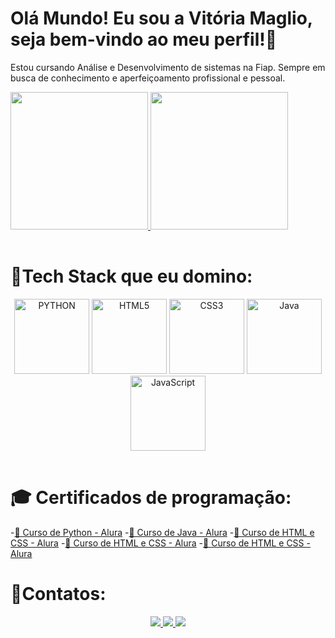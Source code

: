 # Olá Mundo! Eu sou a Vitória Maglio, seja bem-vindo ao meu perfil!👋
Estou cursando Análise e Desenvolvimento de sistemas na Fiap.
Sempre em busca de conhecimento e aperfeiçoamento profissional e pessoal.



<table>
  <a href="https://github.com/leehxd">
  <img height="220em" src="https://github-readme-stats.vercel.app/api?username=VitoriaMaglio&show_icons=true&theme=tokyonight&include_all_commits=true&count_private=true"/>
  <img height="220em" src="https://github-readme-stats.vercel.app/api/top-langs/?username=VitoriaMaglio&layout=compact&langs_count=6&theme=tokyonight"/>
  </a>
</table> 


  

# 🧠Tech Stack que eu domino: 

<table> 
<p align="center">
  
  <img src="https://img.icons8.com/?size=100&id=hGdCwhSHUe6L&format=png&color=000000" width="120" alt="PYTHON">
  <img src="https://img.icons8.com/color/2x/html-5.png" width="120" alt="HTML5">
  <img src="https://img.icons8.com/color/2x/css3.png" width="120" alt="CSS3">
  <img src="https://img.icons8.com/?size=100&id=2572&format=png&color=000000" width="120" alt="Java">
  <img src="https://img.icons8.com/?size=100&id=108784&format=png&color=000000" width="120" alt="JavaScript">
  
</p> 
</table>

# 🎓 Certificados de programação:

-<a href="./certificados/certificado-python.pdf">📜 Curso de Python - Alura</a>
-<a href="./certificados/Certificado-java.pdf">📜 Curso de Java - Alura</a>
-<a href="./certificados/Certificado-html-css.pdf">📜 Curso de HTML e CSS - Alura</a>
-<a href="./certificados/Certificado-HTML-E-CSS.pdf">📜 Curso de HTML e CSS - Alura</a>
-<a href="./certificados/Certificado-HTML-CSS-2.pdf">📜 Curso de HTML e CSS - Alura</a>
  



# 🚀Contatos:
<p align="center">

 
  <a href="https://www.instagram.com/vi.maglio/" target="_blank">
    <img src="https://img.shields.io/badge/-Instagram-%23E4405F?style=for-the-badge&logo=instagram&logoColor=white">
  </a>
  
  <a href="mailto:vitoriamaglii@gmail.com" target="_blank">
    <img src="https://img.shields.io/badge/-Gmail-%23333?style=for-the-badge&logo=gmail&logoColor=white">
  </a>
  
  <a href="https://www.linkedin.com/in/vit%C3%B3ria-valentina-maglio-8379a2354/" target="_blank">
    <img src="https://img.shields.io/badge/-LinkedIn-%230077B5?style=for-the-badge&logo=linkedin&logoColor=white">
  </a> 
</p>





 

